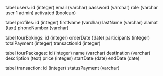 tabel users:
id (integer)
email (varchar)
password (varchar)
role (varchar user 1 admin)
activated (boolean)

tabel profiles:
id (integer)
firstName (varchar)
lastName (varchar)
alamat (taxt)
phoneNumber (varchar)

tabel tourBokings:
id (integer)
orderDate (date)
participants (integer)
totalPayment (integer)
transactionId (integer)

 tabel tourPackages:
 id (integer)
 name (varchar)
 destination (varchar)
 description (text)
 price (integer)
 startDate (date)
 endDate (date)

 tabel transaction:
 id (integer)
 statusPayment (varchar)